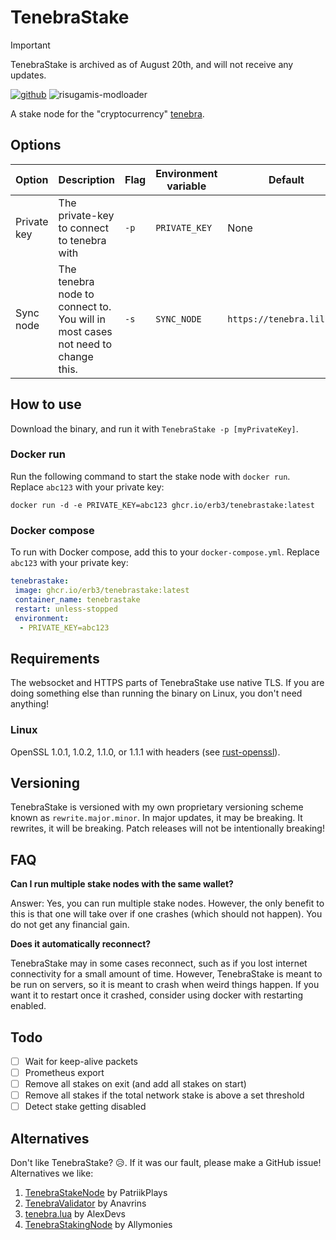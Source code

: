 # TenebraStake

> [!IMPORTANT]
> TenebraStake is archived as of August 20th, and will not receive any updates.

[![github](https://cdn.jsdelivr.net/npm/@intergrav/devins-badges@3/assets/cozy/available/github_vector.svg)](https://github.com/Erb3/tenebrastake)
![risugamis-modloader](https://cdn.jsdelivr.net/npm/@intergrav/devins-badges@3/assets/cozy/unsupported/risugamis-modloader_vector.svg)

A stake node for the "cryptocurrency" [tenebra](https://tenebra.lil.gay).

## Options

| Option      | Description                                                                     | Flag | Environment variable | Default                   |
| ----------- | ------------------------------------------------------------------------------- | ---- | -------------------- | ------------------------- |
| Private key | The private-key to connect to tenebra with                                      | `-p` | `PRIVATE_KEY`        | None                      |
| Sync node   | The tenebra node to connect to. You will in most cases not need to change this. | `-s` | `SYNC_NODE`          | `https://tenebra.lil.gay` |

## How to use

Download the binary, and run it with `TenebraStake -p [myPrivateKey]`.

### Docker run

Run the following command to start the stake node with `docker run`. Replace `abc123` with your private key:

```shell
docker run -d -e PRIVATE_KEY=abc123 ghcr.io/erb3/tenebrastake:latest
```

### Docker compose

To run with Docker compose, add this to your `docker-compose.yml`. Replace `abc123` with your private key:

```yml
tenebrastake:
 image: ghcr.io/erb3/tenebrastake:latest
 container_name: tenebrastake
 restart: unless-stopped
 environment:
  - PRIVATE_KEY=abc123
```

## Requirements

The websocket and HTTPS parts of TenebraStake use native TLS. If you are doing something else than running the binary on Linux, you don't need anything!

### Linux

OpenSSL 1.0.1, 1.0.2, 1.1.0, or 1.1.1 with headers (see [rust-openssl](https://github.com/sfackler/rust-openssl)).

## Versioning

TenebraStake is versioned with my own proprietary versioning scheme known as `rewrite.major.minor`.
In major updates, it may be breaking. It rewrites, it will be breaking. Patch releases will not be intentionally breaking!

## FAQ

**Can I run multiple stake nodes with the same wallet?**

Answer: Yes, you can run multiple stake nodes.
However, the only benefit to this is that one will take over if one crashes (which should not happen).
You do not get any financial gain.

**Does it automatically reconnect?**

TenebraStake may in some cases reconnect, such as if you lost internet connectivity for a small amount of time.
However, TenebraStake is meant to be run on servers, so it is meant to crash when weird things happen.
If you want it to restart once it crashed, consider using docker with restarting enabled.

## Todo

- [ ] Wait for keep-alive packets
- [ ] Prometheus export
- [ ] Remove all stakes on exit (and add all stakes on start)
- [ ] Remove all stakes if the total network stake is above a set threshold
- [ ] Detect stake getting disabled

## Alternatives

Don't like TenebraStake? 😥. If it was our fault, please make a GitHub issue! Alternatives we like:

1. [TenebraStakeNode](https://github.com/PatriikPlays/tenebrastakenode/) by PatriikPlays
2. [TenebraValidator](https://github.com/xAnavrins/TenebraValidator) by Anavrins
3. [tenebra.lua](https://gist.github.com/Ale32bit/2978fd3962506a8a943fbcf115084b6b) by AlexDevs
4. [TenebraStakingNode](https://github.com/Allymonies/TenebraStakingNode) by Allymonies
